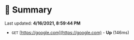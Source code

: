 # 📖 Summary
Last updated: **4/16/2021, 8:59:44 PM**

- `GET` [https://google.com](https://google.com) - **Up** (146ms)
